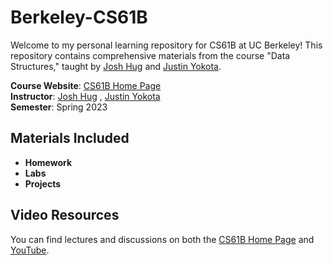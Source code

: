 # Berkeley-CS61B
Welcome to my personal learning repository for CS61B at UC Berkeley! This repository contains comprehensive materials from the course "Data Structures," taught by [Josh Hug](https://www2.eecs.berkeley.edu/Faculty/Homepages/joshhug.html) and [Justin Yokota](https://www2.eecs.berkeley.edu/Faculty/Homepages/jyokota.html).

**Course Website**: [CS61B Home Page](https://sp23.datastructur.es/) \
**Instructor**: [Josh Hug](https://www2.eecs.berkeley.edu/Faculty/Homepages/joshhug.html) , [Justin Yokota](https://www2.eecs.berkeley.edu/Faculty/Homepages/jyokota.html) \
**Semester**: Spring 2023

## Materials Included
- **Homework**
- **Labs**
- **Projects**

## Video Resources

You can find lectures and discussions on both the [CS61B Home Page](https://sp23.datastructur.es/) and [YouTube](https://www.youtube.com/@joshhug1212).

